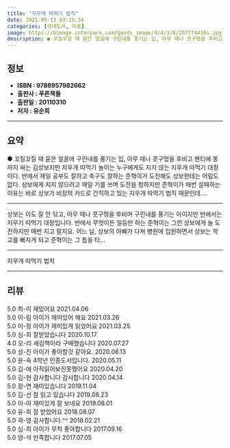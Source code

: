 ```yaml
---
title: "지우개 따먹기 법칙"
date: 2021-05-13 03:15:34
categories: [국내도서, 아동]
image: https://bimage.interpark.com/goods_image/4/4/3/8/207774438s.jpg
description: ● 꼬질꼬질 때 묻은 얼굴에 구린내를 풍기는 입, 아무 때나 콧구멍을 후비고 팬티에 똥까지 싸는 김상보지만 지우개 따먹기 놀이는 누구에게도 지지 않는 지우개 따먹기 대장이다. 반에서 제일 공부도 잘하고 축구도 잘하는 준혁이가 도전해도 상보한테는 어림도 없다. 상보에게 지지 않으려고 매
---
```


## **정보**

- **ISBN : 9788957982662**
- **출판사 : 푸른책들**
- **출판일 : 20110310**
- **저자 : 유순희**

------



## **요약**

●  꼬질꼬질 때 묻은 얼굴에 구린내를 풍기는 입, 아무 때나 콧구멍을 후비고 팬티에 똥까지 싸는 김상보지만 지우개 따먹기 놀이는 누구에게도 지지 않는 지우개 따먹기 대장이다. 반에서 제일 공부도 잘하고 축구도 잘하는 준혁이가 도전해도 상보한테는 어림도 없다. 상보에게 지지 않으려고 매일 기를 쓰며 도전을 청하지만 준혁이가 매번 실패하는 이유는 바로 상보가 비장의 카드로 간직하고 있는 지우개 따먹기 법칙 때문인데….

------

상보는 이도 잘 안 닦고, 아무 때나 콧구멍을 후비며 구린내를 풍기는 아이지만 반에서는 지우기 따먹기 대장입니다. 반에서 무엇이든 일등만 하는 준혁이는 그런 상보에게 늘 도전하지만 매번 지고 말지요. 어느 날, 상보의 아빠가 다쳐 병원에 입원하면서 상보는 학교를 빠지게 되고 준혁이는 그 틈을 타... 

------


지우개 따먹기 법칙 

------


## **리뷰** 

5.0 최-이 재밌어요 2021.04.06 <br/>5.0 이-림 아이가 재미있어 해요 2021.03.26 <br/>5.0 이-정 아이가 재미있게 읽었어요 2021.03.25 <br/>5.0 심-희 잘받았습니다  2020.10.17 <br/>4.0 오-리 새김책이라 구매했습니다 2020.07.27 <br/>5.0 성-진 아이가 좋아할것 같아요. 2020.06.13 <br/>5.0 윤-숙 4학년 인증도서입니다. 2020.05.11 <br/>5.0 김-애 아직읽어보진못했어요 2020.04.20 <br/>5.0 김-현 감사합니다 감사합니다  2020.04.14 <br/>5.0 정-연 재미있습니다 2019.11.04 <br/>5.0 김-선 잘 읽고 있습니다 2019.08.23 <br/>5.0 이-아 재미있게 잘 보네요 2019.08.01 <br/>5.0 유-희 잘 받았어요 2018.08.07 <br/>5.0 곽-영 감사합니다.^^ 2018.02.21 <br/>5.0 심-희 아이가 무척 좋아합니다 2017.09.16 <br/>5.0 양-석 만족합니다 2017.07.05 <br/>